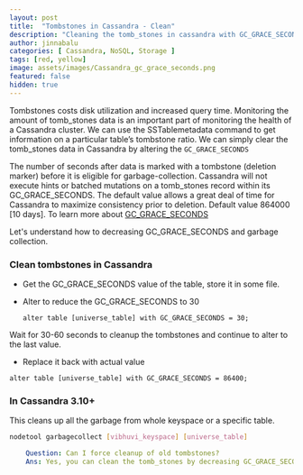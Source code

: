 ```yaml
---
layout: post
title:  "Tombstones in Cassandra - Clean"
description: "Cleaning the tomb_stones in cassandra with GC_GRACE_SECONDS for the table"
author: jinnabalu
categories: [ Cassandra, NoSQL, Storage ]
tags: [red, yellow]
image: assets/images/Cassandra_gc_grace_seconds.png
featured: false
hidden: true
---
```


Tombstones costs disk utilization and increased query time. Monitoring the amount of tomb_stones data is an important part of monitoring the health of a Cassandra cluster. We can use the SSTablemetadata command to get information on a particular table’s tombstone ratio. We can simply clear the tomb_stones data in Cassandra by altering the `GC_GRACE_SECONDS`


The number of seconds after data is marked with a tombstone (deletion marker) before it is eligible for garbage-collection. Cassandra will not execute hints or batched mutations on a tomb_stones record within its GC_GRACE_SECONDS. The default value allows a great deal of time for Cassandra to maximize consistency prior to deletion. Default value 864000 [10 days]. To learn more about [GC_GRACE_SECONDS](https://docs.datastax.com/en/archived/cql/3.1/cql/cql_reference/tabProp.html#tabProp__tab_prop_gc)

Let's understand how to decreasing GC_GRACE_SECONDS and garbage collection.
### Clean tombstones in Cassandra

- Get the GC_GRACE_SECONDS value of the table, store it in some file.

- Alter to reduce the GC_GRACE_SECONDS to 30 

    `alter table [universe_table] with GC_GRACE_SECONDS = 30;`

Wait for 30-60 seconds to cleanup the tombstones and continue to alter to the last value.

- Replace it back with actual value

`alter table [universe_table] with GC_GRACE_SECONDS = 86400;`


### In Cassandra 3.10+

This cleans up all the garbage from whole keyspace or a specific table. 

```bash
nodetool garbagecollect [vibhuvi_keyspace] [universe_table]
```


```yml
    Question: Can I force cleanup of old tombstones?
    Ans: Yes, you can clean the tomb_stones by decreasing GC_GRACE_SECONDS value to as minimum as possible. and reset back GC_GRACE_SECONDS value to the previous values, once cleaning the tomb_stones.
```